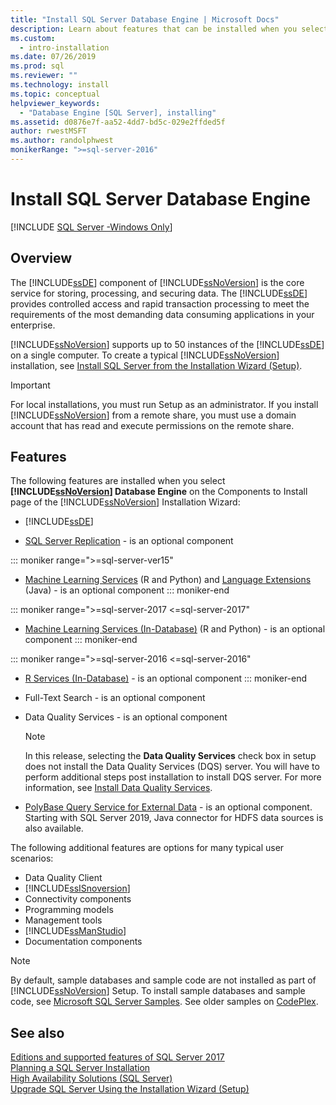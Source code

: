 ```yaml
---
title: "Install SQL Server Database Engine | Microsoft Docs"
description: Learn about features that can be installed when you select SQL Server Database Engine from Components to Install of the SQL Server Installation Wizard.
ms.custom:
  - intro-installation
ms.date: 07/26/2019
ms.prod: sql
ms.reviewer: ""
ms.technology: install
ms.topic: conceptual
helpviewer_keywords:
  - "Database Engine [SQL Server], installing"
ms.assetid: d0876e7f-aa52-4dd7-bd5c-029e2ffded5f
author: rwestMSFT
ms.author: randolphwest
monikerRange: ">=sql-server-2016"
---
```

# Install SQL Server Database Engine

[!INCLUDE [SQL Server -Windows Only](../../includes/applies-to-version/sql-windows-only.md)]

## Overview
The [!INCLUDE[ssDE](../../includes/ssde-md.md)] component of [!INCLUDE[ssNoVersion](../../includes/ssnoversion-md.md)] is the core service for storing, processing, and securing data. The [!INCLUDE[ssDE](../../includes/ssde-md.md)] provides controlled access and rapid transaction processing to meet the requirements of the most demanding data consuming applications in your enterprise.  
  
[!INCLUDE[ssNoVersion](../../includes/ssnoversion-md.md)] supports up to 50 instances of the [!INCLUDE[ssDE](../../includes/ssde-md.md)] on a single computer. To create a typical [!INCLUDE[ssNoVersion](../../includes/ssnoversion-md.md)] installation, see [Install SQL Server from the Installation Wizard &#40;Setup&#41;](../../database-engine/install-windows/install-sql-server-from-the-installation-wizard-setup.md).  
  
>[!IMPORTANT]
>For local installations, you must run Setup as an administrator. If you install [!INCLUDE[ssNoVersion](../../includes/ssnoversion-md.md)] from a remote share, you must use a domain account that has read and execute permissions on the remote share.  

## Features
The following features are installed when you select **[!INCLUDE[ssNoVersion](../../includes/ssnoversion-md.md)] Database Engine** on the Components to Install page of the [!INCLUDE[ssNoVersion](../../includes/ssnoversion-md.md)] Installation Wizard:  
  
-   [!INCLUDE[ssDE](../../includes/ssde-md.md)]  
  
-   [SQL Server Replication](../../relational-databases/replication/sql-server-replication.md) - is an optional component  

::: moniker range=">=sql-server-ver15"
-   [Machine Learning Services](../../machine-learning/install/sql-machine-learning-services-windows-install.md) (R and Python) and [Language Extensions](../..//language-extensions/install/windows-java.md) (Java) - is an optional component
::: moniker-end

::: moniker range=">=sql-server-2017 <=sql-server-2017"
-   [Machine Learning Services (In-Database)](../../machine-learning/install/sql-machine-learning-services-windows-install.md) (R and Python) - is an optional component
::: moniker-end

::: moniker range=">=sql-server-2016 <=sql-server-2016"
-   [R Services (In-Database)](../../machine-learning/install/sql-r-services-windows-install.md) - is an optional component
::: moniker-end

-   Full-Text Search - is an optional component  
  
-   Data Quality Services - is an optional component  
  
    > [!NOTE]  
    >  In this release, selecting the **Data Quality Services** check box in setup does not install the Data Quality Services (DQS) server. You will have to perform additional steps post installation to install DQS server. For more information, see [Install Data Quality Services](../../data-quality-services/install-windows/install-data-quality-services.md).  
    
- [PolyBase Query Service for External Data](../../relational-databases/polybase/polybase-guide.md) - is an optional component. Starting with SQL Server 2019, Java connector for HDFS data sources is also available.

  
 The following additional features are options for many typical user scenarios:  
  
-   Data Quality Client
-   [!INCLUDE[ssISnoversion](../../includes/ssisnoversion-md.md)]
-   Connectivity components
-   Programming models
-   Management tools
-   [!INCLUDE[ssManStudio](../../includes/ssmanstudio-md.md)]
-   Documentation components  
  

> [!NOTE]  
>  By default, sample databases and sample code are not installed as part of [!INCLUDE[ssNoVersion](../../includes/ssnoversion-md.md)] Setup. To install sample databases and sample code, see [Microsoft SQL Server Samples](../../samples/sql-samples-where-are.md). See older samples on [CodePlex](https://go.microsoft.com/fwlink/?LinkId=87843).  

  
## See also  
 [Editions and supported features of SQL Server 2017](~/sql-server/editions-and-components-of-sql-server-2017.md)   
 [Planning a SQL Server Installation](../../sql-server/install/planning-a-sql-server-installation.md)   
 [High Availability Solutions &#40;SQL Server&#41;](../sql-server-business-continuity-dr.md)   
 [Upgrade SQL Server Using the Installation Wizard &#40;Setup&#41;](../../database-engine/install-windows/upgrade-sql-server-using-the-installation-wizard-setup.md)  
  
